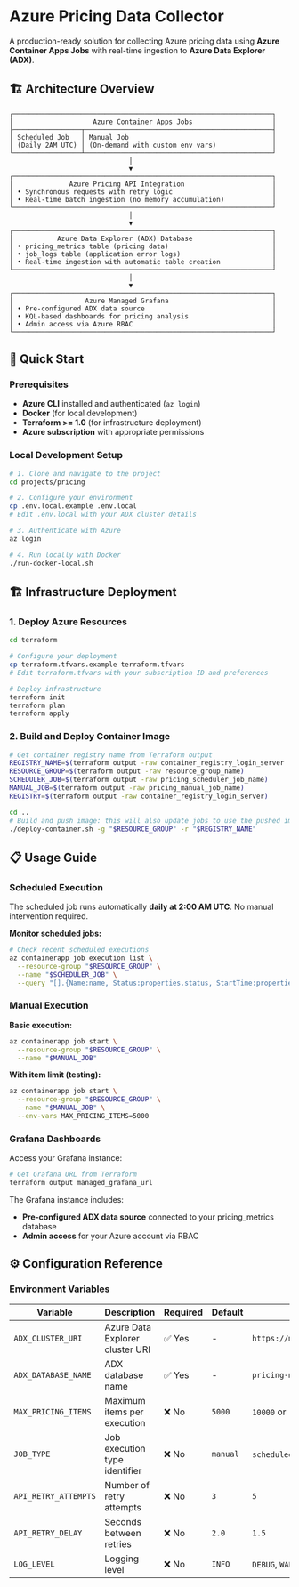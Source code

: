 # Azure Pricing Data Collector

A production-ready solution for collecting Azure pricing data using **Azure Container Apps Jobs** with real-time ingestion to **Azure Data Explorer (ADX)**.

## 🏗️ Architecture Overview

```
┌─────────────────────────────────────────────────────────────────┐
│                    Azure Container Apps Jobs                    │
├─────────────────┬───────────────────────────────────────────────┤
│ Scheduled Job   │ Manual Job                                    │
│ (Daily 2AM UTC) │ (On-demand with custom env vars)              │
└─────────────────┴───────────────────────────────────────────────┘
                              │
                              ▼
┌─────────────────────────────────────────────────────────────────┐
│              Azure Pricing API Integration                      │
│ • Synchronous requests with retry logic                         │
│ • Real-time batch ingestion (no memory accumulation)            │
└─────────────────────────────────────────────────────────────────┘
                              │
                              ▼
┌─────────────────────────────────────────────────────────────────┐
│           Azure Data Explorer (ADX) Database                    │
│ • pricing_metrics table (pricing data)                          │
│ • job_logs table (application error logs)                       │
│ • Real-time ingestion with automatic table creation             │
└─────────────────────────────────────────────────────────────────┘
                              │
                              ▼
┌─────────────────────────────────────────────────────────────────┐
│                  Azure Managed Grafana                          │
│ • Pre-configured ADX data source                                │
│ • KQL-based dashboards for pricing analysis                     │
│ • Admin access via Azure RBAC                                   │
└─────────────────────────────────────────────────────────────────┘
```

## 🚀 Quick Start

### Prerequisites

- **Azure CLI** installed and authenticated (`az login`)
- **Docker** (for local development)
- **Terraform >= 1.0** (for infrastructure deployment)
- **Azure subscription** with appropriate permissions

### Local Development Setup

```bash
# 1. Clone and navigate to the project
cd projects/pricing

# 2. Configure your environment
cp .env.local.example .env.local
# Edit .env.local with your ADX cluster details

# 3. Authenticate with Azure
az login

# 4. Run locally with Docker
./run-docker-local.sh
```

## 🏗️ Infrastructure Deployment

### 1. Deploy Azure Resources

```bash
cd terraform

# Configure your deployment
cp terraform.tfvars.example terraform.tfvars
# Edit terraform.tfvars with your subscription ID and preferences

# Deploy infrastructure
terraform init
terraform plan
terraform apply
```

### 2. Build and Deploy Container Image

```bash
# Get container registry name from Terraform output
REGISTRY_NAME=$(terraform output -raw container_registry_login_server | cut -d'.' -f1)
RESOURCE_GROUP=$(terraform output -raw resource_group_name)
SCHEDULER_JOB=$(terraform output -raw pricing_scheduler_job_name)
MANUAL_JOB=$(terraform output -raw pricing_manual_job_name)
REGISTRY=$(terraform output -raw container_registry_login_server)

cd ..
# Build and push image: this will also update jobs to use the pushed image
./deploy-container.sh -g "$RESOURCE_GROUP" -r "$REGISTRY_NAME"
```

## 📋 Usage Guide

### Scheduled Execution

The scheduled job runs automatically **daily at 2:00 AM UTC**. No manual intervention required.

**Monitor scheduled jobs:**

```bash
# Check recent scheduled executions
az containerapp job execution list \
  --resource-group "$RESOURCE_GROUP" \
  --name "$SCHEDULER_JOB" \
  --query "[].{Name:name, Status:properties.status, StartTime:properties.startTime}"
```

### Manual Execution

**Basic execution:**

```bash
az containerapp job start \
  --resource-group "$RESOURCE_GROUP" \
  --name "$MANUAL_JOB"
```

**With item limit (testing):**

```bash
az containerapp job start \
  --resource-group "$RESOURCE_GROUP" \
  --name "$MANUAL_JOB" \
  --env-vars MAX_PRICING_ITEMS=5000
```

### Grafana Dashboards

Access your Grafana instance:

```bash
# Get Grafana URL from Terraform
terraform output managed_grafana_url
```

The Grafana instance includes:

- **Pre-configured ADX data source** connected to your pricing_metrics database
- **Admin access** for your Azure account via RBAC

## ⚙️ Configuration Reference

### Environment Variables

| Variable | Description | Required | Default | Example |
|----------|-------------|----------|---------|---------|
| `ADX_CLUSTER_URI` | Azure Data Explorer cluster URI | ✅ Yes | - | `https://mycluster.region.kusto.windows.net` |
| `ADX_DATABASE_NAME` | ADX database name | ✅ Yes | - | `pricing-metrics` |
| `MAX_PRICING_ITEMS` | Maximum items per execution | ❌ No | `5000` | `10000` or `-1` (unlimited) |
| `JOB_TYPE` | Job execution type identifier | ❌ No | `manual` | `scheduled`, `local-dev` |
| `API_RETRY_ATTEMPTS` | Number of retry attempts | ❌ No | `3` | `5` |
| `API_RETRY_DELAY` | Seconds between retries | ❌ No | `2.0` | `1.5` |
| `LOG_LEVEL` | Logging level | ❌ No | `INFO` | `DEBUG`, `WARNING`, `ERROR` |
